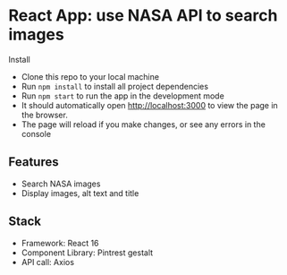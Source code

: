 # React App: use NASA API to search images

Install
- Clone this repo to your local machine
- Run `npm install` to install all project dependencies
- Run `npm start` to run the app in the development mode
- It should automatically open [http://localhost:3000](http://localhost:3000) to view the page in the browser.
- The page will reload if you make changes, or see any errors in the console


## Features
- Search NASA images
- Display images, alt text and title

## Stack
- Framework: React 16
- Component Library: Pintrest gestalt 
- API call: Axios
 
